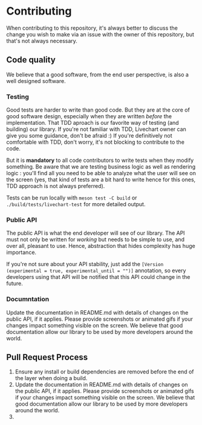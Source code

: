 # Contributing

When contributing to this repository, it's always better to discuss the change you wish to make via an issue with the owner of this repository, but that's not always necessary.

## Code quality

We believe that a good software, from the end user perspective, is also a well designed software.

### Testing

Good tests are harder to write than good code. But they are at the core of good software design, especially when they are written _before_ the implementation. That TDD aproach is our favorite way of testing (and building) our library. If you're not familiar with TDD, Livechart owner can give you some guidance, don't be afraid :) If you're definitively not comfortable with TDD, don't worry, it's not blocking to contribute to the code.

But it is **mandatory** to all code contributors to write tests when they modify something. Be aware that we are testing business logic as well as rendering logic : you'll find all you need to be able to analyze what the user will see on the screen (yes, that kind of tests are a bit hard to write hence for this ones, TDD approach is not always preferred).

Tests can be run locally with `meson test -C build` or `./build/tests/livechart-test` for more detailed output.

### Public API

The public API is what the end developer will see of our library. The API must not only be written for _working_ but needs to be simple to use, and over all, pleasant to use. Hence, abstraction that hides complexity has huge importance.

If you're not sure about your API stability, just add the `[Version (experimental = true, experimental_until = "")]` annotation, so every developers using that API will be notified that this API could change in the future.

### Documntation

Update the documentation in README.md with details of changes on the public API, if it applies. Please provide screenshots or animated gifs if your changes impact something visible on the screen. We believe that good documentation allow our library to be used by more developers around the world.

## Pull Request Process

1. Ensure any install or build dependencies are removed before the end of the layer when doing a
   build.
2. Update the documentation in README.md with details of changes on the public API, if it applies. Please provide screenshots or animated gifs if your changes impact something visible on the screen. We believe that good documentation allow our library to be used by more developers around the world.
3.
